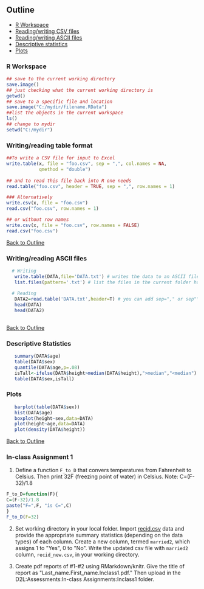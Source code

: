 
<div id="Outline" />

## Outline
  * [R Workspace](#workspace) 
  * [Reading/writing CSV files](#read-write-csv) 
  * [Reading/writing ASCII files](#read-write) 
  * [Descriptive statistics](#descriptives)
  * [Plots](#plots) 
    
<div id="workspace" />

### R Workspace
```R
## save to the current working directory
save.image()
## just checking what the current working directory is
getwd()
## save to a specific file and location
save.image("C:/mydir/filename.RData")
##list the objects in the current workspace
ls()  
## change to mydir
setwd("C:/mydir")   
```

<div id="read-write-csv" />

### Writing/reading table format
```R
##To write a CSV file for input to Excel 
write.table(x, file = "foo.csv", sep = ",", col.names = NA,
            qmethod = "double")
           
## and to read this file back into R one needs
read.table("foo.csv", header = TRUE, sep = ",", row.names = 1)

### Alternatively
write.csv(x, file = "foo.csv")
read.csv("foo.csv", row.names = 1)

## or without row names
write.csv(x, file = "foo.csv", row.names = FALSE)
read.csv("foo.csv")
```
 [Back to Outline](#Outline)
 <div id="read-write" />
 
        
### Writing/reading ASCII files
```R
  # Writing
   write.table(DATA,file='DATA.txt') # writes the data to an ASCII file
   list.files(pattern='.txt') # list the files in the current folder having *.txt in the name.
  
  # Reading
   DATA2=read.table('DATA.txt',header=T) # you can add sep="," or sep"\t" for comma and tab-spearated files, respectively
   head(DATA)
   head(DATA2)
   
```
[Back to Outline](#Outline)

<div id="descriptives" />

### Descriptive Statistics

```R
   summary(DATA$age)
   table(DATA$sex)
   quantile(DATA$age,p=.08)
   isTall<-ifelse(DATA$height>median(DATA$height),">median","<median")
   table(DATA$sex,isTall)
```

<div id="plots" />

### Plots
```r
   barplot(table(DATA$sex))
   hist(DATA$age)
   boxplot(height~sex,data=DATA)
   plot(height~age,data=DATA)
   plot(density(DATA$height))
```
[Back to Outline](#Outline)



### In-class Assignment 1

1. Define a function `F_to_D` that convers temperatures from Fahrenheit to Celsius.
Then print 32F (freezing point of water) in Celsius.
Note: C=(F-32)/1.8
```R
F_to_D=function(F){
C=(F-32)/1.8
paste("F=",F, "is C=",C)
}
F_to_D(F=32)
```

2. Set working directory in your local folder.
Import [recid.csv](https://app.box.com/s/5glnpw5iia8fwgzquevym91a3rsfye9e) data and provide the appropriate summary statistics (depending on the data types) of each column. 
Create a new column, termed `married2`, which assigns 1 to "Yes",  0 to "No".
Write the updated csv file with `married2` column,  `recid_new.csv`,  in your working directory. 


3. Create  pdf reports of #1-#2  using RMarkdown/knitr. 
Give the title of report as "Last_name.First_name.Inclass1.pdf."
Then upload in the D2L:Assessments:In-class Assignments:Inclass1 folder.

